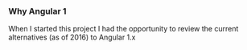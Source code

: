 ### Why Angular 1

When I started this project I had the opportunity to review the current alternatives (as of 2016) to Angular 1.x
